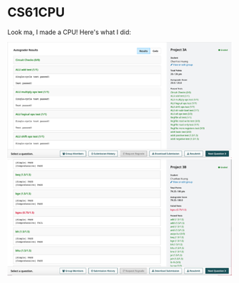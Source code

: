 # CS61CPU

Look ma, I made a CPU! Here's what I did:

![61c-proj3A-grade](./61c-proj3A-grade.png)
![61c-proj3B-grade](./61c-proj3B-grade.png)
